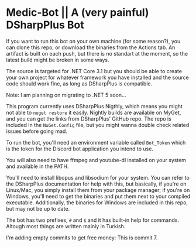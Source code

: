 # Medic-Bot || A (very painful) DSharpPlus Bot
If you want to run this bot on your own machine (for some reason?), you can clone this repo, or download the binaries from the Actions tab. An artifact is built on each push, but there is no standart at the moment, so the latest build might be broken in some ways.

The source is targeted for .NET Core 3.1 but you should be able to create your own project for whatever framework you have installed and the source code should work fine, as long as DSharpPlus is compatible.

Note: I am planning on migrating to .NET 5 soon...

This program currently uses DSharpPlus Nigthly, which means you might not able to `nuget restore` it easily. Nightly builds are available on MyGet, and you can get the links from DSharpPlus' GitHub repo. The repo is included in the `NuGet.Config` file, but you might wanna double check related issues before going mad.

To run the bot, you'll need an environment variable called `Bot_Token` which is the token for the Discord bot application you intend to use.

You will also need to have ffmpeg and youtube-dl installed on your system and available in the PATH.

You'll need to install libopus and libsodium for your system. You can refer to the DSharpPlus documentation for help with this, but basically, if you're on Linux/Mac, you simply install them from your package manager; if you're on Windows, you'll need to get the binaries and put them next to your compiled executable. Additionally, the binaries for Windows are included in this repo, but may not be up to date.

The bot has two prefixes, `#` and `$` and it has built-in help for commands. Altough most things are written mainly in Turkish.

I'm adding empty commits to get free money:
This is commit 7.
